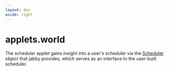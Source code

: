 ```yaml
---
layout: doc
aside: right
---
```


# applets.world

<script setup>
  import {DividePage} from 'vitepress-theme-api';
</script>

The scheduler applet gains insight into a user's scheduler via the [Scheduler](../scheduler/)
object that jabby provides, which serves as an interface to the user-built
scheduler.

<DividePage :top="63">
<template #left>

## scheduler

The scheduler displayed in the applet.

</template>
<template #right>

```luau
type SchedulerApplet = {
    scheduler: jabby.Scheduler
}
```

</template>
</DividePage>
